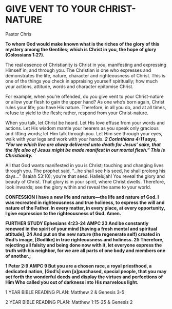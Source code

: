 
# GIVE VENT TO YOUR CHRIST-NATURE
Pastor Chris

**To whom God would make known what is the riches of the glory of this mystery among the Gentiles; which is Christ in you, the hope of glory  (Colossians 1:27).** 

The real essence of Christianity is Christ in you, manifesting and expressing Himself in, and through you. The Christian is one who expresses and demonstrates the life, nature, character and righteousness of Christ. This is one of the things you check in appraising yourself spiritually; how much your actions, attitude, words and character epitomise Christ. 

For example, when you’re offended, do you give vent to your Christ-nature or allow your flesh to gain the upper hand? As one who’s born again, Christ rules your life; you have His nature. Therefore, in all you do, and at all times, refuse to yield to the flesh; rather, respond from your Christ-nature. 

When you talk, let Christ be heard. Let His love effuse from your words and actions. Let His wisdom mantle your hearers as you speak only gracious and lifting words; let Him talk through you. Let Him see through your eyes, walk with your legs and work with your hands. **_2 Corinthians 4:11 says, “For we which live are alway delivered unto death for Jesus’ sake, that the life also of Jesus might be made manifest in our mortal flesh.” This is Christianity._** 

All that God wants manifested in you is Christ; touching and changing lives through you. The prophet said, “…he shall see his seed, he shall prolong his days…” (Isaiah 53:10); you’re that seed. Hallelujah! You reveal the glory and beauty of Christ. That glory is in your spirit, where Christ dwells. Therefore, look inwards; see the glory within and reveal the same to your world.

**CONFESSION
I have a new life and nature—the life and nature of God. I was recreated in righteousness and true holiness, to express the will and nature of the Father. In every matter, in every place, at every opportunity, I give expression to the righteousness of God. Amen.**

**FURTHER STUDY
Ephesians 4:23-24 AMPC
23 And be constantly renewed in the spirit of your mind [having a fresh mental and spiritual attitude],
24 And put on the new nature (the regenerate self) created in God’s image, [Godlike] in true righteousness and holiness.
25 Therefore, rejecting all falsity and being done now with it, let everyone express the truth with his neighbor, for we are all parts of one body and members one of another.;**

**1 Peter 2:9 AMPC
9 But you are a chosen race, a royal priesthood, a dedicated nation, [God’s] own [a]purchased, special people, that you may set forth the wonderful deeds and display the virtues and perfections of Him Who called you out of darkness into His marvelous light.**

1 YEAR BIBLE READING PLAN: Matthew 2 & Genesis 3-5

2 YEAR BIBLE READING PLAN: Matthew 1:15-25 & Genesis 2
